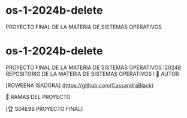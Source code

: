 # os-1-2024b-delete
PROYECTO FINAL DE LA MATERIA DE SISTEMAS OPERATIVOS 
# os-1-2024b-delete
PROYECTO FINAL DE LA MATERIA DE SISTEMAS OPERATIVOS I2024B
REPOSITORIO DE LA MATERIA DE SISTEMAS OPERATIVOS I
👲 AUTOR

[ROWEENA ISADORA]
(https://github.com/CassandraBlack)

🌿 RAMAS DEL PROYECTO

[🏆 S04E99 PROYECTO FINAL] 
